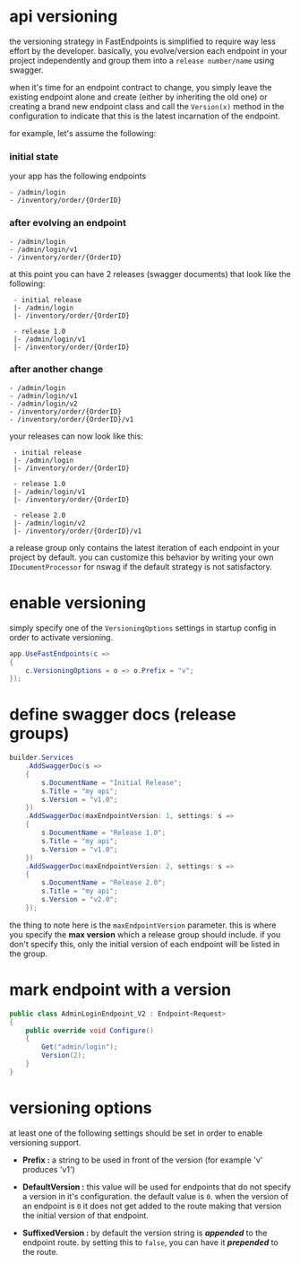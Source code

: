# api versioning

the versioning strategy in FastEndpoints is simplified to require way less effort by the developer. basically, you evolve/version each endpoint in your project independently and group them into a `release number/name` using swagger. 

when it's time for an endpoint contract to change, you simply leave the existing endpoint alone and create (either by inheriting the old one) or creating a brand new endpoint class and call the `Version(x)` method in the configuration to indicate that this is the latest incarnation of the endpoint.

for example, let's assume the following:

### initial state
your app has the following endpoints
```shell
- /admin/login
- /inventory/order/{OrderID}
```

### after evolving an endpoint
```shell
- /admin/login
- /admin/login/v1
- /inventory/order/{OrderID}
```
at this point you can have 2 releases (swagger documents) that look like the following:
```shell
 - initial release
 |- /admin/login
 |- /inventory/order/{OrderID}
 
 - release 1.0
 |- /admin/login/v1
 |- /inventory/order/{OrderID}
```

### after another change
```shell
- /admin/login
- /admin/login/v1
- /admin/login/v2
- /inventory/order/{OrderID}
- /inventory/order/{OrderID}/v1
```
your releases can now look like this:
```shell
 - initial release
 |- /admin/login
 |- /inventory/order/{OrderID}
 
 - release 1.0
 |- /admin/login/v1
 |- /inventory/order/{OrderID}

 - release 2.0
 |- /admin/login/v2
 |- /inventory/order/{OrderID}/v1
```
a release group only contains the latest iteration of each endpoint in your project by default. you can customize this behavior by writing your own `IDocumentProcessor` for nswag if the default strategy is not satisfactory.

# enable versioning
simply specify one of the `VersioningOptions` settings in startup config in order to activate versioning.
```csharp
app.UseFastEndpoints(c =>
{
    c.VersioningOptions = o => o.Prefix = "v";
});
```

# define swagger docs (release groups)
```csharp 
builder.Services
    .AddSwaggerDoc(s =>
    {
        s.DocumentName = "Initial Release";
        s.Title = "my api";
        s.Version = "v1.0";
    })
    .AddSwaggerDoc(maxEndpointVersion: 1, settings: s =>
    {
        s.DocumentName = "Release 1.0";
        s.Title = "my api";
        s.Version = "v1.0";
    })
    .AddSwaggerDoc(maxEndpointVersion: 2, settings: s =>
    {
        s.DocumentName = "Release 2.0";
        s.Title = "my api";
        s.Version = "v2.0";
    });
```
the thing to note here is the `maxEndpointVersion` parameter. this is where you specify the **max version** which a release group should include. if you don't specify this, only the initial version of each endpoint will be listed in the group.

# mark endpoint with a version
```csharp
public class AdminLoginEndpoint_V2 : Endpoint<Request>
{
    public override void Configure()
    {
        Get("admin/login");
        Version(2);
    }
}
```

# versioning options
at least one of the following settings should be set in order to enable versioning support.

- **Prefix :** a string to be used in front of the version (for example 'v' produces 'v1')

- **DefaultVersion :** this value will be used for endpoints that do not specify a version in it's configuration. the default value is `0`. when the version of an endpoint is `0` it does not get added to the route making that version the initial version of that endpoint.

- **SuffixedVersion :** by default the version string is <b>*appended*</b> to the endpoint route. by setting this to `false`, you can have it <b>*prepended*</b> to the route.